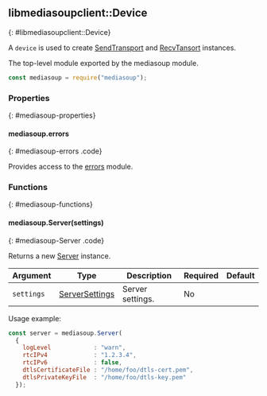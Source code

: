 ## libmediasoupclient::Device
{: #libmediasoupclient::Device}

A `device` is used to create [SendTransport](#libmediasoupclient::SendTransport) and [RecvTansort](#libmediasoupclient::RecvTransport) instances.

The top-level module exported by the mediasoup module.

```javascript
const mediasoup = require("mediasoup");
```


### Properties
{: #mediasoup-properties}

<section markdown="1">

#### mediasoup.errors
{: #mediasoup-errors .code}

Provides access to the [errors](#errors) module.

</section>


### Functions
{: #mediasoup-functions}

<section markdown="1">

#### mediasoup.Server(settings)
{: #mediasoup-Server .code}

Returns a new [Server](#Server) instance.

<div markdown="1" class="table-wrapper L3">

Argument   | Type    | Description | Required | Default 
---------- | ------- | ----------- | -------- | ----------
`settings` | [ServerSettings](#Server-ServerSettings) | Server settings. | No |

</div>

Usage example:

```javascript
const server = mediasoup.Server(
  {
    logLevel            : "warn",
    rtcIPv4             : "1.2.3.4",
    rtcIPv6             : false,
    dtlsCertificateFile : "/home/foo/dtls-cert.pem",
    dtlsPrivateKeyFile  : "/home/foo/dtls-key.pem"
  });
```

</section>
